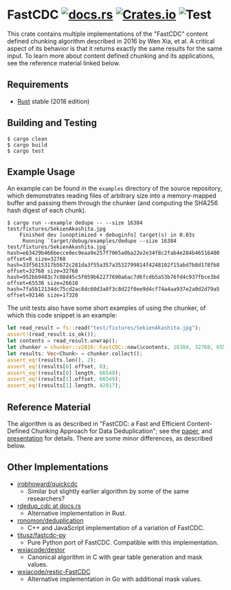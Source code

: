 # FastCDC [![docs.rs](https://docs.rs/fastcdc/badge.svg)](https://docs.rs/fastcdc) [![Crates.io](https://img.shields.io/crates/v/fastcdc.svg)](https://crates.io/crates/fastcdc) ![Test](https://github.com/nlfiedler/fastcdc-rs/workflows/Test/badge.svg)

This crate contains multiple implementations of the "FastCDC" content defined chunking algorithm described in 2016 by Wen Xia, et al. A critical aspect of its behavior is that it returns exactly the same results for the same input. To learn more about content defined chunking and its applications, see the reference material linked below.

## Requirements

* [Rust](https://www.rust-lang.org) stable (2018 edition)

## Building and Testing

```shell
$ cargo clean
$ cargo build
$ cargo test
```

## Example Usage

An example can be found in the `examples` directory of the source repository,
which demonstrates reading files of arbitrary size into a memory-mapped buffer
and passing them through the chunker (and computing the SHA256 hash digest of
each chunk).

```shell
$ cargo run --example dedupe -- --size 16384 test/fixtures/SekienAkashita.jpg
    Finished dev [unoptimized + debuginfo] target(s) in 0.03s
     Running `target/debug/examples/dedupe --size 16384 test/fixtures/SekienAkashita.jpg`
hash=e63429b466becce0ec9eaa9e257f7065a0ba22e2e34f8c2fab4e284b46516400 offset=0 size=32768
hash=33f5615317b5672c281da3f55a357a3532799814f4248102f15abd7b8d178fb8 offset=32768 size=32768
hash=952bb9483c7c08d45c5f059b62277690a6ac7d6fcdb5a53b76fd4c937fbce3bd offset=65536 size=26610
hash=7fa5b12134dc75cd2ac8dc60d3a8f3c8d22f0ee9d4cf74a4aa937e2a0d2d79a5 offset=92146 size=17320
```

The unit tests also have some short examples of using the chunker, of which this
code snippet is an example:

```rust
let read_result = fs::read("test/fixtures/SekienAkashita.jpg");
assert!(read_result.is_ok());
let contents = read_result.unwrap();
let chunker = chunker::v2016::FastCDC::new(&contents, 16384, 32768, 65536);
let results: Vec<Chunk> = chunker.collect();
assert_eq!(results.len(), 2);
assert_eq!(results[0].offset, 0);
assert_eq!(results[0].length, 66549);
assert_eq!(results[1].offset, 66549);
assert_eq!(results[1].length, 42917);
```

## Reference Material

The algorithm is as described in "FastCDC: a Fast and Efficient Content-Defined Chunking Approach for Data Deduplication"; see the [paper](https://www.usenix.org/system/files/conference/atc16/atc16-paper-xia.pdf), and [presentation](https://www.usenix.org/sites/default/files/conference/protected-files/atc16_slides_xia.pdf) for details. There are some minor differences, as described below.

## Other Implementations

* [jrobhoward/quickcdc](https://github.com/jrobhoward/quickcdc)
    + Similar but slightly earlier algorithm by some of the same researchers?
* [rdedup_cdc at docs.rs](https://docs.rs/crate/rdedup-cdc/0.1.0/source/src/fastcdc.rs)
    + Alternative implementation in Rust.
* [ronomon/deduplication](https://github.com/ronomon/deduplication)
    + C++ and JavaScript implementation of a variation of FastCDC.
* [titusz/fastcdc-py](https://github.com/titusz/fastcdc-py)
    + Pure Python port of FastCDC. Compatible with this implementation.
* [wxiacode/destor](https://github.com/wxiacode/destor/blob/master/src/chunking)
    + Canonical algorithm in C with gear table generation and mask values.
* [wxiacode/restic-FastCDC](https://github.com/wxiacode/restic-FastCDC)
    + Alternative implementation in Go with additional mask values.
